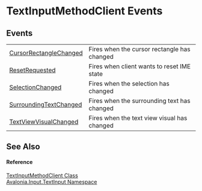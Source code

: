 # TextInputMethodClient Events




## Events
<table>
<tr>
<td><a href="E_Avalonia_Input_TextInput_TextInputMethodClient_CursorRectangleChanged">CursorRectangleChanged</a></td>
<td>Fires when the cursor rectangle has changed</td>
</tr>
<tr>
<td><a href="E_Avalonia_Input_TextInput_TextInputMethodClient_ResetRequested">ResetRequested</a></td>
<td>Fires when client wants to reset IME state</td>
</tr>
<tr>
<td><a href="E_Avalonia_Input_TextInput_TextInputMethodClient_SelectionChanged">SelectionChanged</a></td>
<td>Fires when the selection has changed</td>
</tr>
<tr>
<td><a href="E_Avalonia_Input_TextInput_TextInputMethodClient_SurroundingTextChanged">SurroundingTextChanged</a></td>
<td>Fires when the surrounding text has changed</td>
</tr>
<tr>
<td><a href="E_Avalonia_Input_TextInput_TextInputMethodClient_TextViewVisualChanged">TextViewVisualChanged</a></td>
<td>Fires when the text view visual has changed</td>
</tr>
</table>

## See Also


#### Reference
<a href="T_Avalonia_Input_TextInput_TextInputMethodClient">TextInputMethodClient Class</a>  
<a href="N_Avalonia_Input_TextInput">Avalonia.Input.TextInput Namespace</a>  
